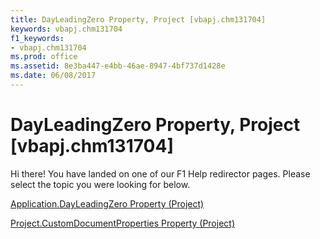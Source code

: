 ```yaml
---
title: DayLeadingZero Property, Project [vbapj.chm131704]
keywords: vbapj.chm131704
f1_keywords:
- vbapj.chm131704
ms.prod: office
ms.assetid: 8e3ba447-e4bb-46ae-8947-4bf737d1428e
ms.date: 06/08/2017
---
```



# DayLeadingZero Property, Project [vbapj.chm131704]

Hi there! You have landed on one of our F1 Help redirector pages. Please select the topic you were looking for below.

[Application.DayLeadingZero Property (Project)](http://msdn.microsoft.com/library/63220c29-6f41-7a32-22bd-0afe49fef5c3%28Office.15%29.aspx)

[Project.CustomDocumentProperties Property (Project)](http://msdn.microsoft.com/library/49e532bc-4bc2-c9e7-c6d0-253540572093%28Office.15%29.aspx)


